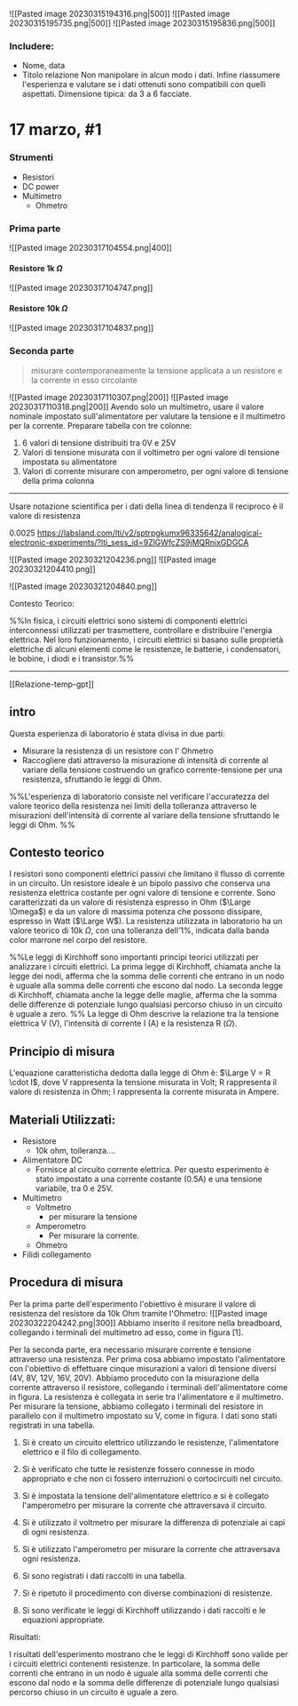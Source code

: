![[Pasted image 20230315194316.png|500]]
![[Pasted image 20230315195735.png|500]]
![[Pasted image 20230315195836.png|500]]
### Includere:  
- Nome, data
- Titolo relazione
 Non manipolare in alcun modo i dati. 
 Infine riassumere l'esperienza e valutare se i dati ottenuti sono compatibili con quelli aspettati. 
Dimensione tipica: da 3 a 6 facciate. 

# 17 marzo, #1 
### Strumenti 
- Resistori 
- DC power 
- Multimetro 
	- Ohmetro 
### Prima parte 
![[Pasted image 20230317104554.png|400]]

#### Resistore 1k $\Omega$
![[Pasted image 20230317104747.png]]
#### Resistore 10k $\Omega$
![[Pasted image 20230317104837.png]]

### Seconda parte 
> misurare contemporaneamente la tensione applicata a un resistore e la corrente in esso circolante 

![[Pasted image 20230317110307.png|200]]
![[Pasted image 20230317110318.png|200]]
Avendo solo un multimetro, usare il valore nominale impostato sull'alimentatore per valutare la tensione e il multimetro per la corrente. 
Preparare tabella con tre colonne: 
1. 6 valori di tensione distribuiti tra 0V e 25V 
2. Valori di tensione misurata con il voltimetro per ogni valore di tensione impostata su alimentatore
3. Valori di corrente misurare con amperometro, per ogni valore di tensione della prima colonna

---

Usare notazione scientifica per i dati della linea di tendenza 
Il reciproco è il valore di resistenza

0.0025 
https://labsland.com/lti/v2/sptrpgkumx96335642/analogical-electronic-experiments/?lti_sess_id=9ZlGWfcZS9jMQRnixGDGCA




![[Pasted image 20230321204236.png]]
![[Pasted image 20230321204410.png]]

![[Pasted image 20230321204840.png]]


Contesto Teorico:

%%In fisica, i circuiti elettrici sono sistemi di componenti elettrici interconnessi utilizzati per trasmettere, controllare e distribuire l'energia elettrica. Nel loro funzionamento, i circuiti elettrici si basano sulle proprietà elettriche di alcuni elementi come le resistenze, le batterie, i condensatori, le bobine, i diodi e i transistor.%%


---

[[Relazione-temp-gpt]]
## intro
Questa esperienza di laboratorio è stata divisa in due parti: 
- Misurare la resistenza di un resistore con l' Ohmetro
- Raccogliere dati attraverso la misurazione di intensità di corrente al variare della tensione costruendo un grafico corrente-tensione per una resistenza, sfruttando le leggi di Ohm.  


%%L'esperienza di laboratorio consiste nel verificare l'accuratezza del valore teorico della resistenza nei limiti della tolleranza attraverso le misurazioni dell'intensità di corrente al variare della tensione sfruttando le leggi di Ohm. %%
## Contesto teorico 
I resistori sono componenti elettrici passivi che limitano il flusso di corrente in un circuito. Un resistore ideale è un bipolo passivo che conserva una resistenza elettrica costante per ogni valore di tensione e corrente. Sono caratterizzati da un valore di resistenza espresso in Ohm ($\Large \Omega$) e da un valore di massima potenza che possono dissipare, espresso in Watt ($\Large W$). 
La resistenza utilizzata in laboratorio ha un valore teorico di 10k $\Omega$, con una tolleranza dell'1%, indicata dalla banda color marrone nel corpo del resistore.  



%%Le leggi di Kirchhoff sono importanti principi teorici utilizzati per analizzare i circuiti elettrici. La prima legge di Kirchhoff, chiamata anche la legge dei nodi, afferma che la somma delle correnti che entrano in un nodo è uguale alla somma delle correnti che escono dal nodo. La seconda legge di Kirchhoff, chiamata anche la legge delle maglie, afferma che la somma delle differenze di potenziale lungo qualsiasi percorso chiuso in un circuito è uguale a zero.
%%
La legge di Ohm descrive la relazione tra la tensione elettrica V (V), l'intensità di corrente I (A) e la resistenza R ($\Omega$). 
## Principio di misura
L'equazione caratteristicha dedotta dalla legge di Ohm è: $\Large V = R \cdot I$, dove V rappresenta la tensione misurata in Volt; R rappresenta il valore di resistenza in Ohm; I rappresenta la corrente misurata in Ampere. 
## Materiali Utilizzati:
- Resistore 
	- 10k ohm, tolleranza....
-   Alimentatore DC 
	- Fornisce al circuito corrente elettrica. Per questo esperimento è stato impostato a una corrente costante (0.5A) e una tensione variabile, tra 0 e 25V. 
-  Multimetro 
	- Voltmetro
		- per misurare la tensione
	- Amperometro
		- Per misurare la corrente. 
	- Ohmetro 
-   Filidi collegamento

## Procedura di misura
Per la prima parte dell'esperimento l'obiettivo è misurare il valore di resistenza del resistore da 10k Ohm tramite l'Ohmetro: ![[Pasted image 20230322204242.png|300]] 
Abbiamo inserito il resitore nella breadboard, collegando i terminali del multimetro ad esso, come in figura [1]. 

Per la seconda parte, era necessario misurare corrente e tensione attraverso una resistenza. 
Per prima cosa abbiamo impostato l'alimentatore con l'obiettivo di effettuare cinque misurazioni a valori di tensione  diversi (4V, 8V, 12V, 16V, 20V). 
Abbiamo proceduto con la misurazione della corrente attraverso il resistore, collegando i terminali dell'alimentatore come in figura. La resistenza è collegata in serie tra l'alimentatore e il multimetro. 
Per misurare la tensione, abbiamo collegato i terminali del resistore in parallelo con il multimetro impostato su V, come in figura. 
I dati sono stati registrati in una tabella. 



1.  Si è creato un circuito elettrico utilizzando le resistenze, l'alimentatore elettrico e il filo di collegamento.
    
2.  Si è verificato che tutte le resistenze fossero connesse in modo appropriato e che non ci fossero interruzioni o cortocircuiti nel circuito.
    
3.  Si è impostata la tensione dell'alimentatore elettrico e si è collegato l'amperometro per misurare la corrente che attraversava il circuito.
    
4.  Si è utilizzato il voltmetro per misurare la differenza di potenziale ai capi di ogni resistenza.
    
5.  Si è utilizzato l'amperometro per misurare la corrente che attraversava ogni resistenza.
    
6.  Si sono registrati i dati raccolti in una tabella.
    
7.  Si è ripetuto il procedimento con diverse combinazioni di resistenze.
    
8.  Si sono verificate le leggi di Kirchhoff utilizzando i dati raccolti e le equazioni appropriate.
    

Risultati:

I risultati dell'esperimento mostrano che le leggi di Kirchhoff sono valide per i circuiti elettrici contenenti resistenze. In particolare, la somma delle correnti che entrano in un nodo è uguale alla somma delle correnti che escono dal nodo e la somma delle differenze di potenziale lungo qualsiasi percorso chiuso in un circuito è uguale a zero.

